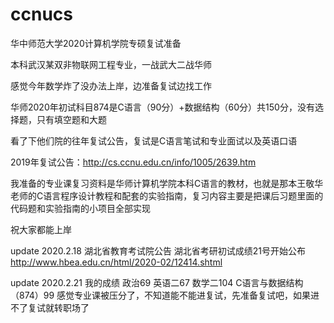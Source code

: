 # ccnucs
华中师范大学2020计算机学院专硕复试准备

本科武汉某双非物联网工程专业，一战武大二战华师

感觉今年数学炸了没办法上岸，边准备复试边找工作

华师2020年初试科目874是C语言（90分）+数据结构（60分）共150分，没有选择题，只有填空题和大题

看了下他们院的往年复试公告，复试是C语言笔试和专业面试以及英语口语

2019年复试公告：http://cs.ccnu.edu.cn/info/1005/2639.htm

我准备的专业课复习资料是华师计算机学院本科C语言的教材，也就是那本王敬华老师的C语言程序设计教程和配套的实验指南，复习内容主要是把课后习题里面的代码题和实验指南的小项目全部实现

祝大家都能上岸

update 2020.2.18 湖北省教育考试院公告 湖北省考研初试成绩21号开始公布
http://www.hbea.edu.cn/html/2020-02/12414.shtml

update 2020.2.21 我的成绩 政治69 英语二67 数学二104 C语言与数据结构（874）99
感觉专业课被压分了，不知道能不能进复试，先准备复试吧，如果进不了复试就转职场了
